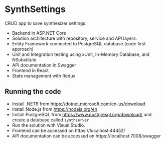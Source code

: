 # SynthSettings

CRUD app to save synthesizer settings:

- Backend in ASP.NET Core
- Solution architecture with repository, service and API layers.
- Entity Framework connected to PostgreSQL database (code first approach)
- Unit and Integration testing using xUnit, In-Memory Database, and NSubstitute
- API documentation in Swagger
- Frontend in React
- State management with Redux

## Running the code

- Install .NET8 from https://dotnet.microsoft.com/en-us/download
- Install Node.js from https://nodejs.org/en
- Install PostgreSQL from https://www.postgresql.org/download/ and create a database called `synthserver`
- Run the solution with Visual Studio.
- Frontend can be accessed on https://localhost:44452/
- API documentation can be accessed on https://localhost:7008/swagger

